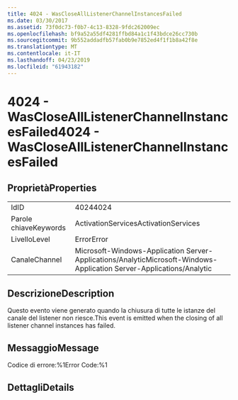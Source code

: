 ```yaml
---
title: 4024 - WasCloseAllListenerChannelInstancesFailed
ms.date: 03/30/2017
ms.assetid: 73f0dc73-f0b7-4c13-8328-9fdc262009ec
ms.openlocfilehash: bf9a52a55df4281ffbd84a1c1f43bdce26cc730b
ms.sourcegitcommit: 9b552addadfb57fab0b9e7852ed4f1f1b8a42f8e
ms.translationtype: MT
ms.contentlocale: it-IT
ms.lasthandoff: 04/23/2019
ms.locfileid: "61943182"
---
```

# <a name="4024---wasclosealllistenerchannelinstancesfailed"></a><span data-ttu-id="d1aff-102">4024 - WasCloseAllListenerChannelInstancesFailed</span><span class="sxs-lookup"><span data-stu-id="d1aff-102">4024 - WasCloseAllListenerChannelInstancesFailed</span></span>
## <a name="properties"></a><span data-ttu-id="d1aff-103">Proprietà</span><span class="sxs-lookup"><span data-stu-id="d1aff-103">Properties</span></span>  
  
|||  
|-|-|  
|<span data-ttu-id="d1aff-104">Id</span><span class="sxs-lookup"><span data-stu-id="d1aff-104">ID</span></span>|<span data-ttu-id="d1aff-105">4024</span><span class="sxs-lookup"><span data-stu-id="d1aff-105">4024</span></span>|  
|<span data-ttu-id="d1aff-106">Parole chiave</span><span class="sxs-lookup"><span data-stu-id="d1aff-106">Keywords</span></span>|<span data-ttu-id="d1aff-107">ActivationServices</span><span class="sxs-lookup"><span data-stu-id="d1aff-107">ActivationServices</span></span>|  
|<span data-ttu-id="d1aff-108">Livello</span><span class="sxs-lookup"><span data-stu-id="d1aff-108">Level</span></span>|<span data-ttu-id="d1aff-109">Error</span><span class="sxs-lookup"><span data-stu-id="d1aff-109">Error</span></span>|  
|<span data-ttu-id="d1aff-110">Canale</span><span class="sxs-lookup"><span data-stu-id="d1aff-110">Channel</span></span>|<span data-ttu-id="d1aff-111">Microsoft-Windows-Application Server-Applications/Analytic</span><span class="sxs-lookup"><span data-stu-id="d1aff-111">Microsoft-Windows-Application Server-Applications/Analytic</span></span>|  
  
## <a name="description"></a><span data-ttu-id="d1aff-112">Descrizione</span><span class="sxs-lookup"><span data-stu-id="d1aff-112">Description</span></span>  
 <span data-ttu-id="d1aff-113">Questo evento viene generato quando la chiusura di tutte le istanze del canale del listener non riesce.</span><span class="sxs-lookup"><span data-stu-id="d1aff-113">This event is emitted when the closing of all listener channel instances has failed.</span></span>  
  
## <a name="message"></a><span data-ttu-id="d1aff-114">Messaggio</span><span class="sxs-lookup"><span data-stu-id="d1aff-114">Message</span></span>  
 <span data-ttu-id="d1aff-115">Codice di errore:%1</span><span class="sxs-lookup"><span data-stu-id="d1aff-115">Error Code:%1</span></span>  
  
## <a name="details"></a><span data-ttu-id="d1aff-116">Dettagli</span><span class="sxs-lookup"><span data-stu-id="d1aff-116">Details</span></span>
